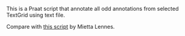 This is a Praat script that annotate all odd annotations from selected TextGrid using text file.

Compare with [this script](http://www.helsinki.fi/%7Elennes/praat-scripts/public/label_from_text_file.praat) by Mietta Lennes.
